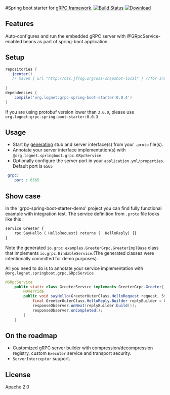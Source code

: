 #Spring boot starter for [gRPC framework.](http://www.grpc.io/)
[![Build Status](https://travis-ci.org/LogNet/grpc-spring-boot-starter.svg?branch=master)](https://travis-ci.org/LogNet/grpc-spring-boot-starter)
[ ![Download](https://api.bintray.com/packages/lognet/maven/grpc-spring-boot-starter/images/download.svg) ](https://bintray.com/lognet/maven/grpc-spring-boot-starter/_latestVersion)
## Features

Auto-configures and run the embedded gRPC server with @GRpcService-enabled beans as part of spring-boot application.

## Setup

```gradle
repositories {  
   jcenter()  
   // maven { url "http://oss.jfrog.org/oss-snapshot-local" } //for snashot builds
   
}
dependencies {
    compile('org.lognet:grpc-spring-boot-starter:0.0.4')
}
```
If you are using protobuf version lower than `3.0.0`, please use `org.lognet:grpc-spring-boot-starter:0.0.3` 


## Usage
* Start by [generating](https://github.com/google/protobuf-gradle-plugin) stub and server interface(s) from your `.proto` file(s).
* Annotate your server interface implementation(s) with `@org.lognet.springboot.grpc.GRpcService`
* Optionally configure the server port in your `application.yml/properties`. Default port is `6565`

```yaml
 grpc:
    port : 6565
```
## Show case
In the 'grpc-spring-boot-starter-demo' project you can find fully functional example with integration test.
The service definition from `.proto` file looks like this :
```proto
service Greeter {
    rpc SayHello ( HelloRequest) returns (  HelloReply) {}
}
```
Note the generated `io.grpc.examples.GreeterGrpc.GreeterImplBase` class that implements `io.grpc.BindableService`.(The generated classes were intentionally  committed for demo purposes).

All you need to do is to annotate your service implementation with `@org.lognet.springboot.grpc.GRpcService`

```java
@GRpcService
    public static class GreeterService implements GreeterGrpc.Greeter{
        @Override
        public void sayHello(GreeterOuterClass.HelloRequest request, StreamObserver<GreeterOuterClass.HelloReply> responseObserver) {
            final GreeterOuterClass.HelloReply.Builder replyBuilder = GreeterOuterClass.HelloReply.newBuilder().setMessage("Hello " + request.getName());
            responseObserver.onNext(replyBuilder.build());
            responseObserver.onCompleted();
        }
    }
```

## On the roadmap
* Customized gRPC server builder with compression/decompression registry, custom `Executor` service   and transport security.
* `ServerInterceptor` support.


## License
Apache 2.0
